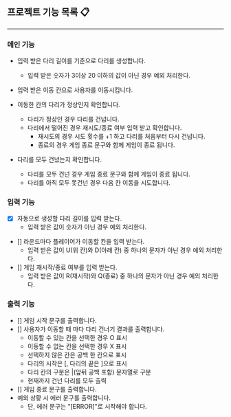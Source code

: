 ## 프로젝트 기능 목록 📋

---

### 메인 기능

- 입력 받은 다리 길이를 기준으로 다리를 생성합니다.
  - 입력 받은 숫자가 3이상 20 이하의 값이 아닌 경우 예외 처리한다.

- 입력 받은 이동 칸으로 사용자를 이동시킵니다.

- 이동한 칸의 다리가 정상인지 확인합니다.
  - 다리가 정상인 경우 다리를 건넙니다.
  - 다리에서 떨어진 경우 재시도/종료 여부 입력 받고 확인합니다.
    - 재시도의 경우 시도 횟수를 +1 하고 다리를 처음부터 다시 건넙니다.
    - 종료의 경우 게임 종료 문구와 함께 게임이 종료 됩니다.
    
- 다리를 모두 건넜는지 확인합니다.
  - 다리를 모두 건넌 경우 게임 종료 문구와 함께 게임이 종료 됩니다.
  - 다리를 아직 모두 못건넌 경우 다음 칸 이동을 시도합니다. 

###  입력 기능
- [x] 자동으로 생성할 다리 길이를 입력 받는다.
  - 입력 받은 값이 숫자가 아닌 경우 예외 처리한다.
- [] 라운드마다 플레이어가 이동할 칸을 입력 받는다.
  - 입력 받은 값이 U(위 칸)와 D(아래 칸) 중 하나의 문자가 아닌 경우 예외 처리한다. 
- [] 게임 재시작/종료 여부를 입력 받는다.
  - 입력 받은 값이 R(재시작)와 Q(종료) 중 하나의 문자가 아닌 경우 예외 처리한다. 

### 출력 기능
- [] 게임 시작 문구를 출력합니다.
- [] 사용자가 이동할 때 마다 다리 건너기 결과를 출력합니다.
  - 이동할 수 있는 칸을 선택한 경우 O 표시
  - 이동할 수 없는 칸을 선택한 경우 X 표시
  - 선택하지 않은 칸은 공백 한 칸으로 표시
  - 다리의 시작은 [, 다리의 끝은 ]으로 표시
  - 다리 칸의 구분은 |(앞뒤 공백 포함) 문자열로 구분
  - 현재까지 건넌 다리를 모두 출력
- [] 게임 종료 문구를 출력합니다.
- 예외 상황 시 에러 문구를 출력합니다.
  - 단, 에러 문구는 "[ERROR]"로 시작해야 합니다.